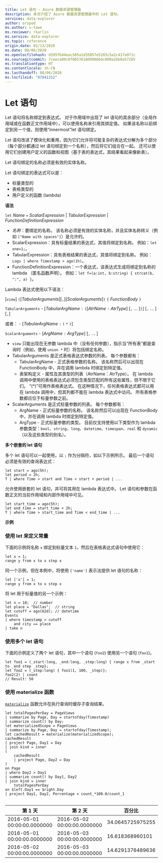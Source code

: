```yaml
---
title: Let 语句 - Azure 数据资源管理器
description: 本文介绍了 Azure 数据资源管理器中的 Let 语句。
services: data-explorer
author: orspod
ms.author: v-tawe
ms.reviewer: rkarlin
ms.service: data-explorer
ms.topic: reference
origin.date: 02/13/2020
ms.date: 08/06/2020
ms.openlocfilehash: d395fb44eac585a1d35057e5203c5a2c417a971c
ms.sourcegitcommit: 7ceeca89c0f0057610d998b64c000a2bb0a57285
ms.translationtype: HT
ms.contentlocale: zh-CN
ms.lasthandoff: 08/06/2020
ms.locfileid: "87841312"
---
```

# <a name="let-statement"></a>Let 语句

Let 语句将名称绑定到表达式。 对于作用域中出现了 let 语句的其余部分（全局作用域或在函数正文作用域中），可以使用名称来引用其绑定值。 如果该名称以前绑定到另一个值，则使用“innermost”let 语句绑定。

Let 语句改进了模块化和重用，因为它们允许将可能复杂的表达式分解为多个部分（每个部分都通过 let 语句绑定到一个名称），然后将它们组合在一起。 还可以使用它们创建用户定义的函数和视图（基于表的表达式，其结果看起来像新表）。

Let 语句绑定的名称必须是有效的实体名称。

Let 语句绑定的表达式可以是：
* 标量类型的
* 表格类型的
* 用户定义的函数 (lambda)

**语法**

`let` *Name* `=` *ScalarExpression* | *TabularExpression* | *FunctionDefinitionExpression*

* *名称*：要绑定的名称。 该名称必须是有效的实体名称，并且实体名称转义（例如 `["Name with spaces"]`）是允许的。 
* ScalarExpression：具有标量结果的表达式，其值将绑定到名称。 例如：`let one=1;`。
* TabularExpression：具有表格结果的表达式，其值将绑定到名称。 例如：`Logs | where Timestamp > ago(1h)`。
* FunctionDefinitionExpression：一个表达式，该表达式生成将绑定到名称的 lambda （匿名函数声明）。
  例如：`let f=(a:int, b:string) { strcat(b, ":", a) }`。

Lambda 表达式使用以下语法：

[`view`] `(`[*TabularArguments*][`,`][*ScalarArguments*]`)` `{` *FunctionBody* `}`

`TabularArguments` - [*TabularArgName* `:` `(`[*AtrName* `:` *AtrType*] [`,` ... ]`)`] [`,` ... ][`,`]

 或者：               - [*TabularArgName* `:` `(` `*` `)`]

`ScalarArguments` - [*ArgName* `:` *ArgType*] [`,` ... ]

* `view` 只能出现在无参数 lambda 中（没有任何参数），指示当“所有表”都是查询时（例如，使用 `union *` 时）将包括绑定名称。
* TabularArguments 是正式表格表达式参数的列表。
  每个参数都有：
  * TabularArgName - 正式表格参数的名称。 该名称然后可以出现在 FunctionBody 中，并在调用 lambda 时绑定到特定值。 
  * 表架构定义 - 属性及其类型的列表（AtrName：AtrType）。
  在 lambda 调用中使用的表格表达式必须包含类型匹配的所有这些属性，但不限于它们。 
  “(*)”可用作表格表达式。 在这种情况下，任何表格表达式都可以用在 lambda 调用中，但其列都不能在 lambda 表达式中访问。
  所有表格参数都应位于标量参数之前。
* ScalarArguments 是正式标量参数的列表。 
  每个参数都有：
  * ArgName - 正式标量参数的名称。 该名称然后可以出现在 FunctionBody 中，并在调用 lambda 时绑定到特定值。  
  * ArgType - 正式标量参数的类型。 目前仅支持使用以下类型作为 lambda 参数类型：`bool`、`string`、`long`、`datetime`、`timespan`、`real` 和 `dynamic`（以及这些类型的别名）。

**多个嵌套的 let 语句**

多个 let 语句可以一起使用，以 `;` 作为分隔符，如以下示例所示。
最后一个语句必须是有效的查询表达式： 

```kusto
let start = ago(5h); 
let period = 2h; 
T | where Time > start and Time < start + period | ...
```

允许使用嵌套的 let 语句，并可将其用在 lambda 表达式中。
Let 语句和参数在函数正文的当前作用域和内部作用域中可见。

```kusto
let start_time = ago(5h); 
let end_time = start_time + 2h; 
T | where Time > start_time and Time < end_time | ...
```

**示例**

### <a name="using-let-to-define-constants"></a>使用 let 来定义常量

下面的示例将名称 `x` 绑定到标量文本 `1`，然后在表格表达式语句中使用它：

```kusto
let x = 1;
range y from x to x step x
```

同一个示例，但在本例中，将使用 `['name']` 表示法提供 let 语句的名称：

```kusto
let ['x'] = 1;
range y from x to x step x
```

将 let 用于标量值的另一个示例：

```kusto
let n = 10;  // number
let place = "Dallas";  // string
let cutoff = ago(62d); // datetime
Events 
| where timestamp > cutoff 
    and city == place 
| take n
```

### <a name="using-multiple-let-statements"></a>使用多个 let 语句

下面的示例定义了两个 let 语句，其中一个语句 (`foo2`) 使用另一个语句 (`foo1`)。

```kusto
let foo1 = (_start:long, _end:long, _step:long) { range x from _start to _end step _step};
let foo2 = (_step:long) { foo1(1, 100, _step)};
foo2(2) | count
// Result: 50
```

### <a name="using-materialize-function"></a>使用 materialize 函数

[`materialize`](materializefunction.md) 函数允许在执行查询时缓存子查询结果。 

<!-- csl: https://help.kusto.chinacloudapi.cn:443/Samples -->
```kusto
let totalPagesPerDay = PageViews
| summarize by Page, Day = startofday(Timestamp)
| summarize count() by Day;
let materializedScope = PageViews
| summarize by Page, Day = startofday(Timestamp);
let cachedResult = materialize(materializedScope);
cachedResult
| project Page, Day1 = Day
| join kind = inner
(
    cachedResult
    | project Page, Day2 = Day
)
on Page
| where Day2 > Day1
| summarize count() by Day1, Day2
| join kind = inner
    totalPagesPerDay
on $left.Day1 == $right.Day
| project Day1, Day2, Percentage = count_*100.0/count_1


```

|第 1 天|第 2 天|百分比|
|---|---|---|
|2016-05-01 00:00:00.0000000|2016-05-02 00:00:00.0000000|34.0645725975255|
|2016-05-01 00:00:00.0000000|2016-05-03 00:00:00.0000000|16.618368960101|
|2016-05-02 00:00:00.0000000|2016-05-03 00:00:00.0000000|14.6291376489636|
